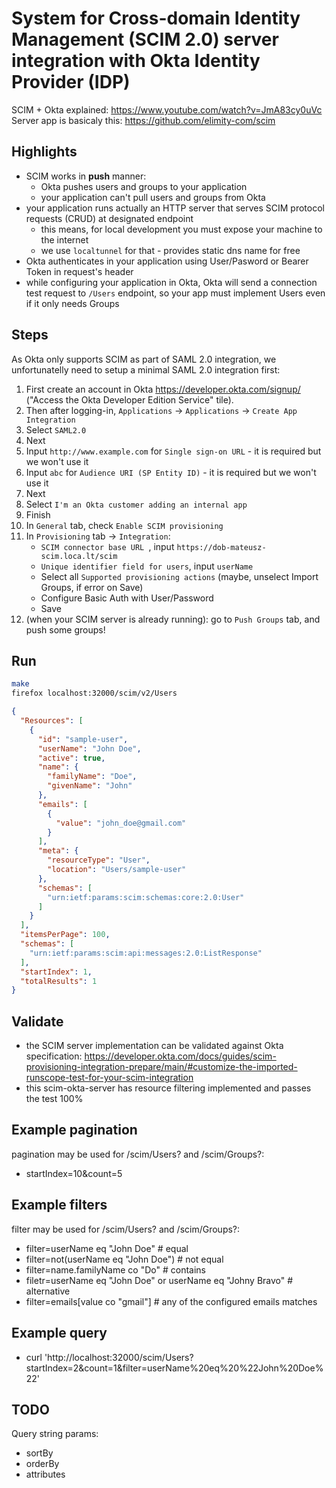 # System for Cross-domain Identity Management (SCIM 2.0) server integration with Okta Identity Provider (IDP)
  
SCIM + Okta explained: https://www.youtube.com/watch?v=JmA83cy0uVc  
Server app is basicaly this: https://github.com/elimity-com/scim

## Highlights

* SCIM works in **push** manner: 
  * Okta pushes users and groups to your application
  * your application can't pull users and groups from Okta
* your application runs actually an HTTP server that serves SCIM protocol requests (CRUD) at designated endpoint
  * this means, for local development you must expose your machine to the internet
  * we use `localtunnel` for that - provides static dns name for free
* Okta authenticates in your application using User/Pasword or Bearer Token in request's header
* while configuring your application in Okta, Okta will send a connection test request to `/Users` endpoint, so your app must implement Users even if it only needs Groups

## Steps

As Okta only supports SCIM as part of SAML 2.0 integration, we unfortunatelly need to setup a minimal SAML 2.0 integration first:

1. First create an account in Okta https://developer.okta.com/signup/ ("Access the Okta Developer Edition Service" tile).
1. Then after logging-in, `Applications` -> `Applications`  -> `Create App Integration` 
1. Select `SAML2.0`
1. Next  
1. Input `http://www.example.com` for `Single sign-on URL` - it is required but we won't use it
1. Input `abc` for `Audience URI (SP Entity ID)` - it is required but we won't use it
1. Next
1. Select `I'm an Okta customer adding an internal app`
1. Finish
1. In `General` tab, check `Enable SCIM provisioning`
1. In `Provisioning` tab -> `Integration`:
    * `SCIM connector base URL `, input `https://dob-mateusz-scim.loca.lt/scim`
    * `Unique identifier field for users`, input `userName`
    * Select all `Supported provisioning actions` (maybe, unselect Import Groups, if error on Save)
    * Configure Basic Auth with User/Password
    * Save
1. (when your SCIM server is already running): go to `Push Groups` tab, and push some groups!

## Run

```bash
make 
firefox localhost:32000/scim/v2/Users
```

```json
{
  "Resources": [
    {
      "id": "sample-user",
      "userName": "John Doe",
      "active": true,
      "name": {
        "familyName": "Doe",
        "givenName": "John"
      },
      "emails": [
        {
          "value": "john_doe@gmail.com"
        }
      ],
      "meta": {
        "resourceType": "User",
        "location": "Users/sample-user"
      },
      "schemas": [
        "urn:ietf:params:scim:schemas:core:2.0:User"
      ]
    }
  ],
  "itemsPerPage": 100,
  "schemas": [
    "urn:ietf:params:scim:api:messages:2.0:ListResponse"
  ],
  "startIndex": 1,
  "totalResults": 1
}
```

## Validate 

* the SCIM server implementation can be validated against Okta specification: https://developer.okta.com/docs/guides/scim-provisioning-integration-prepare/main/#customize-the-imported-runscope-test-for-your-scim-integration
* this scim-okta-server has resource filtering implemented and passes the test 100%

## Example pagination

pagination may be used for /scim/Users? and /scim/Groups?:
* startIndex=10&count=5

## Example filters

filter may be used for /scim/Users? and /scim/Groups?:
* filter=userName eq "John Doe" # equal
* filter=not(userName eq "John Doe") # not equal
* filter=name.familyName co "Do" # contains
* filetr=userName eq "John Doe" or userName eq "Johny Bravo" # alternative
* filter=emails[value co "gmail"] # any of the configured emails matches

## Example query

* curl 'http://localhost:32000/scim/Users?startIndex=2&count=1&filter=userName%20eq%20%22John%20Doe%22'

## TODO

Query string params:
* sortBy
* orderBy
* attributes